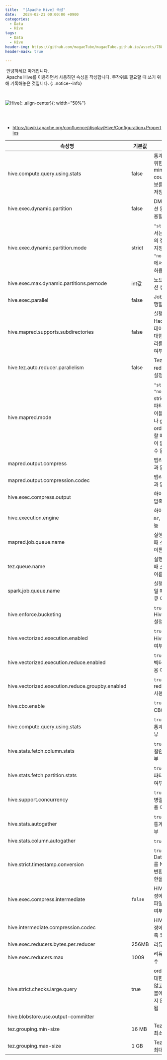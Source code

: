```yaml
---
title:  "[Apache Hive] 속성"
date:   2024-02-21 00:00:00 +0900
categories:
  - Data
  - Hive
tags:
  - Data
  - Hive
header-img: https://github.com/magaeTube/magaeTube.github.io/assets/78892113/699e3285-1cf6-4f4d-afc2-1de15161a8d8
header-mask: true

---
```


&nbsp;안녕하세요 마개입니다.  
&nbsp;Apache Hive를 이용하면서 사용하던 속성을 작성합니다. 무작위로 필요할 때 쓰기 위해 기록해놓은 것입니다.
{: .notice--info}

<br>

![Hive](https://github.com/magaeTube/magaeTube.github.io/assets/78892113/699e3285-1cf6-4f4d-afc2-1de15161a8d8){: .align-center}{: width="50%"}

<br><br>

* <a href="https://cwiki.apache.org/confluence/display/Hive/Configuration+Properties">https://cwiki.apache.org/confluence/display/Hive/Configuration+Properties</a>

|속성명|기본값| 설명                                                                      |버전|
|----|----|-------------------------------------------------------------------------|--|
|hive.compute.query.using.stats|false| 통계 정보 수집을 위한 설정으로 min, max, count(1) 같은 정보를 메타스토어에 저장함.                 ||
|hive.exec.dynamic.partition|false| DML/DDL에 파티션 동적 할당을 허용할지 말지 설정                                          ||
|hive.exec.dynamic.partition.mode|strict| `"strict"` 모드에서는 적어도 하나의 정적 파티션을 지정해야 함. `"nonstrict"` 모드에서는 동적으로 허용됨.  ||
|hive.exec.max.dynamic.partitions.pernode|int값| 노드별 동적 파티션 생성 개수                                                        ||
|hive.exec.parallel|false| Job을 병렬로 실행할지 여부 설정                                                     ||
|hive.mapred.supports.subdirectories|false| 실행 중인 Hadoop 버전이 테이블/파티션에 대한 하위 디렉터리를 지원하는지 여부 설정                       ||
|hive.tez.auto.reducer.parallelism|false| Tez의 자동 병렬 reducer 속성을 설정할지 여부                                          ||
|hive.mapred.mode||`"strict"` 또는 `"nonstrict"`. strict 모드에서는 파티션 처리된 테이블을 조회할 때나 group by, order by를 처리할 때 where 조건이 없으면 처리할 수 없음.||
|mapred.output.compress||맵리듀스 처리 결과 압축 여부||
|mapred.output.compression.codec||맵리듀스 처리 결과 압축 방식||
|hive.exec.compress.output||하이브 처리 결과 압축여부||
|hive.execution.engine||하이브 실행 엔진. `mr`, `tez`, `spark` 가능||
|mapred.job.queue.name||실행 엔진이 `mr`일 때 스케줄러의 큐 이름 설정||
|tez.queue.name||실행 엔진이 `tez`일 때 스케줄러의 큐 이름 설정||
|spark.job.queue.name||실행 엔진이 `spark`일 때 스케줄러의 큐 이름 설정||
|hive.enforce.bucketing||`true` 또는 `false`. Hive Bucketing 설정||
|hive.vectorized.execution.enabled||`true` 또는 `false`. Hive 벡터화 사용 여부||
|hive.vectorized.execution.reduce.enabled||`true` 또는 `false`. 벡터화 reduce 사용 여부||
|hive.vectorized.execution.reduce.groupby.enabled||`true` 또는 `false`. reduce group by 사용 여부||
|hive.cbo.enable||`true` 또는 `false`. CBO 적용 여부||
|hive.compute.query.using.stats||`true` 또는 `false`. 통계정보 활용 여부||
|hive.stats.fetch.column.stats||`true` 또는 `false`. 컬럼 통계정보 여부||
|hive.stats.fetch.partition.stats||`true` 또는 `false`. 파티션 통계정보 여부||
|hive.support.concurrency||`true` 또는 `false`. 병렬 트랜잭션 허용 여부||
|hive.stats.autogather||`true` 또는 `false`. 통계정보 수집 여부||
|hive.stats.column.autogather||`true` 또는 `false`.||
|hive.strict.timestamp.conversion||`true` 또는 `false`. Date/Timestamp를 Numeric으로 변환할 수 있게 제한을 둘지 여부||
|hive.exec.compress.intermediate|`false`|HIVE 처리 중간 과정에서 발생하는 파일을 압축할지 여부|0.2.0|
|hive.intermediate.compression.codec||HIVE 처리 중간 과정에서 사용할 압축 코덱||
|hive.exec.reducers.bytes.per.reducer|256MB|리듀서당 사이즈|0.14.0|
|hive.exec.reducers.max|1009|리듀서의 최대 개수|0.14.0|
|hive.strict.checks.large.query|true|order by 개수에 대한 제한을 걸지 않고 파티션 테이블에 필터링을 하지 않는 경우 제한됨||
|hive.blobstore.use.output-committer||||
|tez.grouping.min-size|16 MB|Tez 엔진의 매퍼 최소 사이즈||
|tez.grouping.max-size|1 GB|Tez 엔진의 매퍼 최대 사이즈||